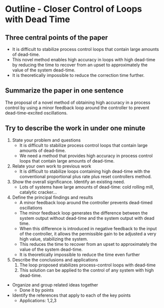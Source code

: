 # Outline - Closer Control of Loops with Dead Time

## Three central points of the paper

* It is difficult to stabilize process control loops that contain large amounts of dead-time.
* This novel method enables high accuracy in loops with high dead-time by reducing the time to recover from an upset to approximately the value of the system dead-time.
* It is theoretically impossible to reduce the correction time further.

## Summarize the paper in one sentence

The proposal of a novel method of obtaining high accuracy in a process control by using a minor feedback loop around the controller to prevent dead-time-excited oscillations.

## Try to describe the work in under one minute

1. State your problem and questions
   * It is difficult to stabilize process control loops that contain large amounts of dead-time.
   * We need a method that provides high accuracy in process control loops that contain large amounts of dead-time.
2. Relate your own work to previous work
   * It is difficult to stabilize loops containing high dead-time with the conventional proportional plus rate plus reset controllers method.
3. Show the overall significance. Identify an existing need.
   * Lots of systems have large amounts of dead-time: cold rolling mill, catalytic cracker...
4. Define the principal findings and results
   * A minor feedback loop around the controller prevents dead-timed oscillations
   * The minor feedback loop generates the difference between the system output without dead-time and the system output with dead time.
   * When this difference is introduced in negative feedback to the input of the controller, it allows the permissible gain to be adjusted a very high value, stabilizing the system.
   * This reduces the time to recover from an upset to approximately the value of the system dead-time.
   * It is theoretically impossible to reduce the time even further
5. Describe the conclusions and applications
   1. The loop proposed stabilizes process-control loops with dead-time
   2. This solution can be applied to the control of any system with high dead-time.

* Organize and group related ideas together
  * Done it by points
* Identify the references that apply to each of the key points
  * Applications: 1,2,3

